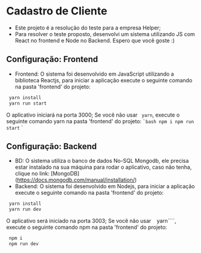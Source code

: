 # Cadastro de Cliente
 - Este projeto é a resolução do teste para a empresa Helper;
 - Para resolver o teste proposto, desenvolvi um sistema utilizando JS com React no frontend e Node no Backend.
Espero que você goste :)

## Configuração: Frontend
 - Frontend: O sistema foi desenvolvido em JavaScript utilizando a biblioteca Reactjs, para iniciar a aplicação execute o seguinte comando na pasta 'frontend' do projeto:
 ```bash
  yarn install
  yarn run start
 ```
 O aplicativo iniciará na porta 3000;
 Se você não usar ```` yarn````, execute o seguinte comando yarn na pasta 'frontend' do projeto:
 `` `bash
  npm i
  npm run start
 `` `
 ## Configuração: Backend
 - BD: O sistema utiliza o banco de dados No-SQL Mongodb, ele precisa estar instalado na sua máquina para rodar o aplicativo, caso não tenha, clique no link:
 [MongoDB] (https://docs.mongodb.com/manual/installation/)
 - Backend: O sistema foi desenvolvido em Nodejs, para iniciar a aplicação execute o seguinte comando na pasta 'frontend' do projeto:
 ```bash
  yarn install
  yarn run dev
 ```
O aplicativo será iniciado na porta 3003;
 Se você não usar `` `` yarn````, execute o seguinte comando npm na pasta 'frontend' do projeto:
 ```bash
  npm i
  npm run dev
 ```
